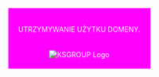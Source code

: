 <div style="background-color: #FF00FF; color: #FFFFFF; padding: 20px; text-align: center; display: inline-block;">
  <p>UTRZYMYWANIE UŻYTKU DOMENY.</p>
  <img src="https://github.com/KSGROUPPL/KSGROUP.PL/raw/main/KSGROUPLOGO.png" alt="KSGROUP Logo" style="margin-top: 20px;">
</div>
